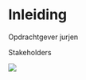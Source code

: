 # Inleiding

Opdrachtgever jurjen

Stakeholders



![](https://lh3.googleusercontent.com/dQoHCyB1MZGT6Kf0thakTCEl20ciotThLkeZ8mvWPujRX6crjfhreYL95qM8luWJIEPLO9Aw7QudcpGBw-4mj5x_3yMRlStU-ToPux3A0I2Ld1FHTLVSeTzMBq4bBL8UzvrgtVqp)

